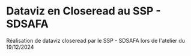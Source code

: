 # Dataviz en Closeread au SSP - SDSAFA

Réalisation de dataviz closeread par le SSP - SDSAFA lors de l'atelier du 19/12/2024

